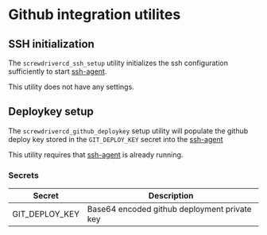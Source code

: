 # Github integration utilites

## SSH initialization

The `screwdrivercd_ssh_setup` utility initializes the ssh configuration sufficiently to start 
[ssh-agent](https://www.ssh.com/ssh/agent).

This utility does not have any settings.

## Deploykey setup

The `screwdrivercd_github_deploykey` setup utility will populate the github deploy key stored in
the `GIT_DEPLOY_KEY` secret into the [ssh-agent](https://www.ssh.com/ssh/agent)

This utility requires that [ssh-agent](https://www.ssh.com/ssh/agent) is already running.

### Secrets

| Secret         | Description                                  |
| -------------- | -------------------------------------------- |
| GIT_DEPLOY_KEY | Base64 encoded github deployment private key |
